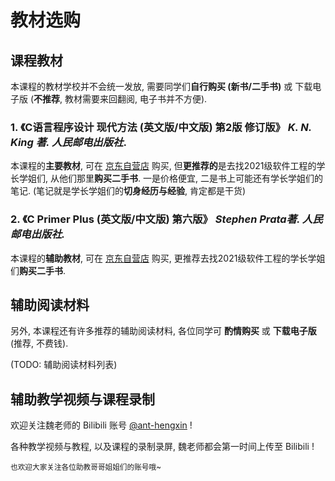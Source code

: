 # 教材选购

## 课程教材

本课程的教材学校并不会统一发放, 需要同学们**自行购买 (新书/二手书)** 或 下载电子版 (**不推荐**, 教材需要来回翻阅, 电子书并不方便).

### 1. **《C语言程序设计 现代方法 (英文版/中文版) 第2版 修订版》** *K. N. King 著. 人民邮电出版社*. 

本课程的**主要教材**, 可在 [京东自营店](https://item.jd.com/13336014.html) 购买, 但**更推荐的**是去找2021级软件工程的学长学姐们, 从他们那里**购买二手书**. 一是价格便宜, 二是书上可能还有学长学姐们的笔记. (笔记就是学长学姐们的**切身经历与经验**, 肯定都是干货)

### 2. **《C Primer Plus (英文版/中文版) 第六版》** *Stephen Prata著. 人民邮电出版社.* 

本课程的**辅助教材**, 可在 [京东自营店](https://item.jd.com/12627795.html) 购买, 更推荐去找2021级软件工程的学长学姐们**购买二手书**.

## 辅助阅读材料

另外, 本课程还有许多推荐的辅助阅读材料, 各位同学可 **酌情购买** 或 **下载电子版** (推荐, 不费钱).

(TODO: 辅助阅读材料列表)

## 辅助教学视频与课程录制

欢迎关注魏老师的 Bilibili 账号 [@ant-hengxin](https://space.bilibili.com/479141149) !

各种教学视频与教程, 以及课程的录制录屏, 魏老师都会第一时间上传至 Bilibili !

<small>也欢迎大家关注各位助教哥哥姐姐们的账号哦~</small>